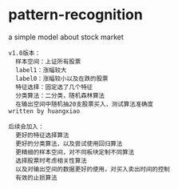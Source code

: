 # pattern-recognition
a simple model about stock market

```
v1.0版本：
  样本空间：上证所有股票
  label1：涨幅较大
  label0：涨幅较小以及在跌的股票
  特征选择：固定选了几个特征
  分类算法：二分类，随机森林算法
  在输出空间中随机抽20支股票买入，测试算法准确度
written by huangxiao
```
```
后续会加入：
  更好的特征选择算法
  更好的分类算法，以及尝试使用回归算法
  更精细的样本空间，对不同板块定制不同算法
  选择股票时考虑相关性算法
  以及对输出空间的数据更好的使用，对买入卖出时间的控制
  有效的止损算法
```
